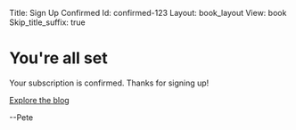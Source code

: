 Title: Sign Up Confirmed
Id: confirmed-123
Layout: book_layout
View: book
Skip_title_suffix: true

# You're all set

Your subscription is confirmed. Thanks for signing up!

<a href="/index.html" class="btn btn-large btn-primary">Explore the blog</a>

--Pete
